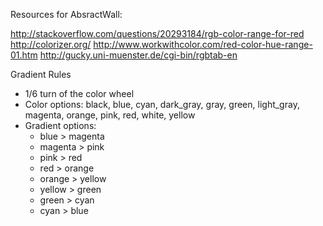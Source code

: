 Resources for AbsractWall:

http://stackoverflow.com/questions/20293184/rgb-color-range-for-red
http://colorizer.org/
http://www.workwithcolor.com/red-color-hue-range-01.htm
http://gucky.uni-muenster.de/cgi-bin/rgbtab-en

Gradient Rules
 - 1/6 turn of the color wheel
 - Color options: black, blue, cyan, dark_gray, gray, green, light_gray, magenta, orange, pink, red, white, yellow
 - Gradient options:
	- blue > magenta
 	- magenta > pink
 	- pink > red
 	- red > orange
 	- orange > yellow
 	- yellow > green
 	- green > cyan
 	- cyan > blue